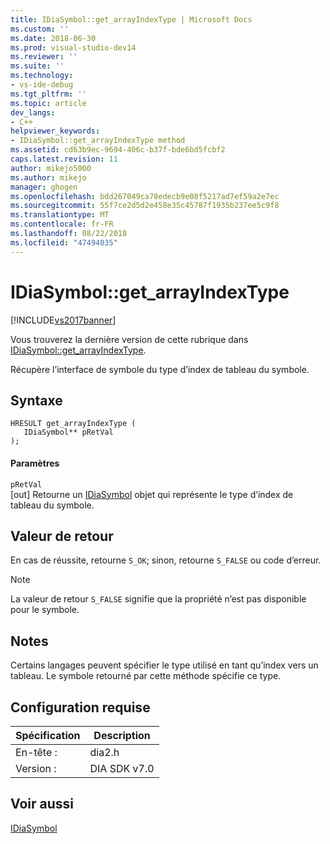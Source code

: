 ```yaml
---
title: IDiaSymbol::get_arrayIndexType | Microsoft Docs
ms.custom: ''
ms.date: 2018-06-30
ms.prod: visual-studio-dev14
ms.reviewer: ''
ms.suite: ''
ms.technology:
- vs-ide-debug
ms.tgt_pltfrm: ''
ms.topic: article
dev_langs:
- C++
helpviewer_keywords:
- IDiaSymbol::get_arrayIndexType method
ms.assetid: cd63b9ec-9694-406c-b37f-bde6bd5fcbf2
caps.latest.revision: 11
author: mikejo5000
ms.author: mikejo
manager: ghogen
ms.openlocfilehash: bdd267049ca78edecb9e08f5217ad7ef59a2e7ec
ms.sourcegitcommit: 55f7ce2d5d2e458e35c45787f1935b237ee5c9f8
ms.translationtype: MT
ms.contentlocale: fr-FR
ms.lasthandoff: 08/22/2018
ms.locfileid: "47494035"
---
```

# <a name="idiasymbolgetarrayindextype"></a>IDiaSymbol::get_arrayIndexType
[!INCLUDE[vs2017banner](../../includes/vs2017banner.md)]

Vous trouverez la dernière version de cette rubrique dans [IDiaSymbol::get_arrayIndexType](https://docs.microsoft.com/visualstudio/debugger/debug-interface-access/idiasymbol-get-arrayindextype).  
  
Récupère l’interface de symbole du type d’index de tableau du symbole.  
  
## <a name="syntax"></a>Syntaxe  
  
```cpp#  
HRESULT get_arrayIndexType (   
   IDiaSymbol** pRetVal  
);  
```  
  
#### <a name="parameters"></a>Paramètres  
 `pRetVal`  
 [out] Retourne un [IDiaSymbol](../../debugger/debug-interface-access/idiasymbol.md) objet qui représente le type d’index de tableau du symbole.  
  
## <a name="return-value"></a>Valeur de retour  
 En cas de réussite, retourne `S_OK`; sinon, retourne `S_FALSE` ou code d’erreur.  
  
> [!NOTE]
>  La valeur de retour `S_FALSE` signifie que la propriété n’est pas disponible pour le symbole.  
  
## <a name="remarks"></a>Notes  
 Certains langages peuvent spécifier le type utilisé en tant qu’index vers un tableau. Le symbole retourné par cette méthode spécifie ce type.  
  
## <a name="requirements"></a>Configuration requise  
  
|Spécification|Description|  
|-----------------|-----------------|  
|En-tête :|dia2.h|  
|Version :|DIA SDK v7.0|  
  
## <a name="see-also"></a>Voir aussi  
 [IDiaSymbol](../../debugger/debug-interface-access/idiasymbol.md)



